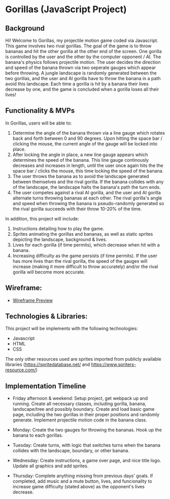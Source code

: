 # Gorillas (JavaScript Project)

## Background

Hi! Welcome to Gorillas, my projectile motion game coded via Javascript. This game involves two rival gorillas. The goal of the game is to throw bananas and hit the other gorilla at the other end of the screen. One gorilla is controlled by the user and the other by the computer opponent / AI. The banana's physics follows projectile motion. The user decides the direction and speed of the banana thrown via two seperate gauges which appear before throwing. A jungle landscape is randomly generated between the two gorillas, and the user and AI gorilla have to throw the banana in a path avoid this landscape. Each time a gorilla is hit by a banana their lives decrease by one, and the game is concluded when a gorilla loses all their lives!

## Functionality & MVPs

In Gorillas, users will be able to:

1. Determine the angle of the banana thrown via a line gauge which rotates back and forth between 0 and 90 degrees. Upon hitting the space bar / clicking the mouse, the current angle of the gauge will be locked into place.
2. After locking the angle in place, a new line gauge appears which determines the speed of the banana. This line gauge continously decreases and increases in length, until the user once again hits the the space bar / clicks the mouse, this time locking the speed of the banana.
4. The user throws the banana as to avoid the landscape generated between themselves and the rival gorilla. If the banana collides with any of the landscape, the landscape halts the banana's path the turn ends.
5. The user competes against a rival AI gorilla, and the user and AI gorilla alternate turns throwing bananas at each other. The rival gorilla's angle and speed when throwing the banana is pseudo-randomly generated so the rival gorilla succeeds with their throw 10-20% of the time.

In addition, this project will include:

1. Instructions detailing how to play the game.
2. Sprites animating the gorillas and bananas, as well as static sprites depicting the landscape, background & lives.
3. Lives for each gorilla (if time permits), which decrease when hit with a banana.
4. Increasing difficulty as the game persists (if time permits). If the user has more lives than the rival gorilla, the speed of the gauges will increase (making it more difficult to throw accurately) and/or the rival gorilla will become more accurate.

## Wireframe:

- [Wireframe Preview](https://wireframe.cc/pro/pp/89fcc9894600345)

## Technologies & Libraries:

This project will be implements with the following technologies:

- Javascript
- HTML
- CSS

The only other resources used are sprites imported from publicly available libraries (https://spritedatabase.net/ and https://www.spriters-resource.com/)

## Implementation Timeline 

- Friday afternoon & weekend: Setup project, get webpack up and running. Create all necessary classes, including gorilla, banana, landscape/tree and possibly boundary. Create and load basic game page, including the two gorillas in their proper positions and randomly generate. Implement projectile motion code in the banana class. 

- Monday: Create the two gauges for throwing the bananas. Hook up the banana to each gorillas.

- Tuesday: Create turns, with logic that switches turns when the banana collides with the landscape, boundary, or other banana.

- Wednesday: Create instructions, a game over page, and nice title logo. Update all graphics and add sprites.

- Thursday: Complete anything missing from previous days' goals. If completed, add music and a mute button, lives, and funcionality to increase game difficulty (stated above) as the opponent's lives decrease.






